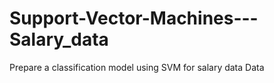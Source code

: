 # Support-Vector-Machines---Salary_data
Prepare a classification model using SVM for salary data Data
